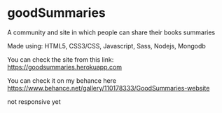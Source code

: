 # goodSummaries
A community and site in which people can share their books summaries

Made using:
HTML5, CSS3/CSS, Javascript, Sass, Nodejs, Mongodb

You can check the site from this link:
https://goodsummaries.herokuapp.com

You can check it on my behance here 
https://www.behance.net/gallery/110178333/GoodSummaries-website

not responsive yet 
